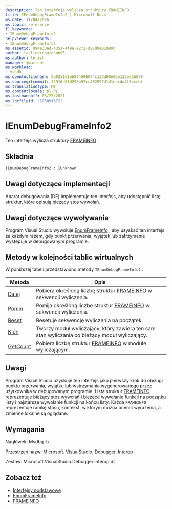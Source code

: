 ```yaml
---
description: Ten interfejs wylicza struktury FRAMEINFO.
title: IEnumDebugFrameInfo2 | Microsoft Docs
ms.date: 11/04/2016
ms.topic: reference
f1_keywords:
- IEnumDebugFrameInfo2
helpviewer_keywords:
- IEnumDebugFrameInfo2
ms.assetid: 994e30ad-435a-4f9e-9272-d96d9e01099c
author: leslierichardson95
ms.author: lerich
manager: jmartens
ms.workload:
- vssdk
ms.openlocfilehash: 6a0351e1eb964506074c13dd68e9eb132ee5b578
ms.sourcegitcommit: f2916d8fd296b92cc402597d1d1eecda4f6cccbf
ms.translationtype: MT
ms.contentlocale: pl-PL
ms.lasthandoff: 03/25/2021
ms.locfileid: "105091672"
---
```

# <a name="ienumdebugframeinfo2"></a>IEnumDebugFrameInfo2
Ten interfejs wylicza struktury [FRAMEINFO](../../../extensibility/debugger/reference/frameinfo.md) .

## <a name="syntax"></a>Składnia

```
IEnumDebugFrameInfo2 : IUnknown
```

## <a name="notes-for-implementers"></a>Uwagi dotyczące implementacji
 Aparat debugowania (DE) implementuje ten interfejs, aby udostępnić listę struktur, które opisują bieżący stos wywołań.

## <a name="notes-for-callers"></a>Uwagi dotyczące wywoływania
 Program Visual Studio wywołuje [EnumFrameInfo](../../../extensibility/debugger/reference/idebugthread2-enumframeinfo.md) , aby uzyskać ten interfejs za każdym razem, gdy punkt przerwania, wyjątek lub zatrzymanie występuje w debugowanym programie.

## <a name="methods-in-vtable-order"></a>Metody w kolejności tablic wirtualnych
 W poniższej tabeli przedstawiono metody `IEnumDebugFrameInfo2` .

|Metoda|Opis|
|------------|-----------------|
|[Dalej](../../../extensibility/debugger/reference/ienumdebugframeinfo2-next.md)|Pobiera określoną liczbę struktur [FRAMEINFO](../../../extensibility/debugger/reference/frameinfo.md) w sekwencji wyliczenia.|
|[Pomiń](../../../extensibility/debugger/reference/ienumdebugframeinfo2-skip.md)|Pomija określoną liczbę struktur [FRAMEINFO](../../../extensibility/debugger/reference/frameinfo.md) w sekwencji wyliczenia.|
|[Reset](../../../extensibility/debugger/reference/ienumdebugframeinfo2-reset.md)|Resetuje sekwencję wyliczenia na początek.|
|[Klon](../../../extensibility/debugger/reference/ienumdebugframeinfo2-clone.md)|Tworzy moduł wyliczający, który zawiera ten sam stan wyliczania co bieżący moduł wyliczający.|
|[GetCount](../../../extensibility/debugger/reference/ienumdebugframeinfo2-getcount.md)|Pobiera liczbę struktur [FRAMEINFO](../../../extensibility/debugger/reference/frameinfo.md) w module wyliczającym.|

## <a name="remarks"></a>Uwagi
 Program Visual Studio uzyskuje ten interfejs jako pierwszy krok do obsługi punktu przerwania, wyjątku lub wstrzymania wygenerowanego przez użytkownika w debugowanym programie. Lista struktur [FRAMEINFO](../../../extensibility/debugger/reference/frameinfo.md) reprezentuje bieżący stos wywołań i bieżące wywołanie funkcji na początku listy i najstarsze wywołanie funkcji na końcu listy. Każda `FRAMEINFO` reprezentuje ramkę stosu, kontekst, w którym można ocenić wyrażenia, a zmienne lokalne są oglądane.

## <a name="requirements"></a>Wymagania
 Nagłówek: Msdbg. h

 Przestrzeń nazw: Microsoft. VisualStudio. Debugger. Interop

 Zestaw: Microsoft.VisualStudio.Debugger.Interop.dll

## <a name="see-also"></a>Zobacz też
- [Interfejsy podstawowe](../../../extensibility/debugger/reference/core-interfaces.md)
- [EnumFrameInfo](../../../extensibility/debugger/reference/idebugthread2-enumframeinfo.md)
- [FRAMEINFO](../../../extensibility/debugger/reference/frameinfo.md)
